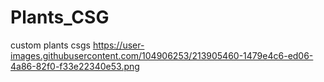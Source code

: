 # Plants_CSG
 custom plants csgs
https://user-images.githubusercontent.com/104906253/213905460-1479e4c6-ed06-4a86-82f0-f33e22340e53.png
